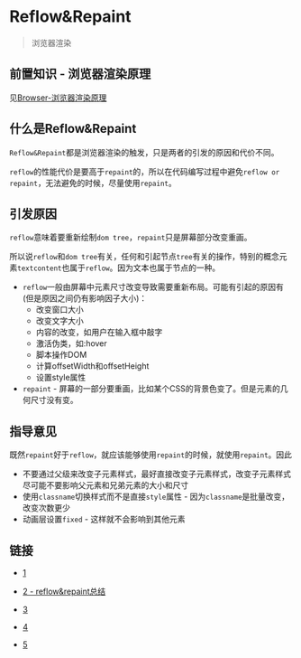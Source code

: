 # Reflow&Repaint
> 浏览器渲染

## 前置知识 - 浏览器渲染原理

见[Browser-浏览器渲染原理](https://github.com/JiangWeixian/JS-Tips/blob/master/Broswer/Browser-%E6%B5%8F%E8%A7%88%E5%99%A8%E6%B8%B2%E6%9F%93%E5%8E%9F%E7%90%86.md)

## 什么是Reflow&Repaint

`Reflow&Repaint`都是浏览器渲染的触发，只是两者的引发的原因和代价不同。

`reflow`的性能代价是要高于`repaint`的，所以在代码编写过程中避免`reflow or repaint`，无法避免的时候，尽量使用`repaint`。

## 引发原因

`reflow`意味着要重新绘制`dom tree`，`repaint`只是屏幕部分改变重画。

所以说`reflow`和`dom tree`有关，任何和引起节点`tree`有关的操作，特别的概念元素`textcontent`也属于`reflow`。因为文本也属于节点的一种。

* `reflow`一般由屏幕中元素尺寸改变导致需要重新布局。可能有引起的原因有(但是原因之间仍有影响因子大小)：
    * 改变窗口大小
    * 改变文字大小
    * 内容的改变，如用户在输入框中敲字
    * 激活伪类，如:hover
    * 脚本操作DOM
    * 计算offsetWidth和offsetHeight
    * 设置style属性
* `repaint` - 屏幕的一部分要重画，比如某个CSS的背景色变了。但是元素的几何尺寸没有变。    

## 指导意见

既然`repaint`好于`reflow`，就应该能够使用`repaint`的时候，就使用`repaint`。因此

* 不要通过父级来改变子元素样式，最好直接改变子元素样式，改变子元素样式尽可能不要影响父元素和兄弟元素的大小和尺寸
* 使用`classname`切换样式而不是直接`style`属性 - 因为`classname`是批量改变，改变次数更少
* 动画层设置`fixed` - 这样就不会影响到其他元素

## 链接

* [1](https://blog.csdn.net/qq_29066959/article/details/50770366)

* [2 - reflow&repaint总结](https://www.cnblogs.com/zhutao/p/6551216.html)

* [3](http://imweb.io/topic/56841c864c44bcc56092e3fa)

* [4](https://www.jianshu.com/p/e305ace24ddf)

* [5](https://www.jianshu.com/p/a32b890c29b1)